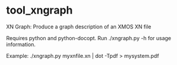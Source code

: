 tool_xngraph
============

XN Graph: Produce a graph description of an XMOS XN file

Requires python and python-docopt. Run ./xngraph.py -h for usage information.

Example: ./xngraph.py myxnfile.xn | dot -Tpdf > mysystem.pdf
